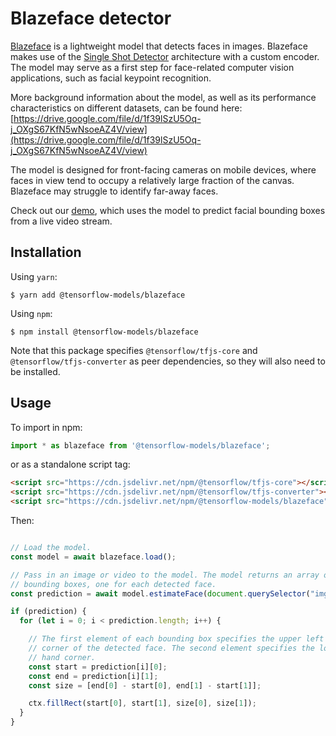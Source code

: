 # Blazeface detector

[Blazeface](https://arxiv.org/abs/1907.05047) is a lightweight model that detects faces in images. Blazeface makes use of the [Single Shot Detector](https://arxiv.org/abs/1512.02325) architecture with a custom encoder. The model may serve as a first step for face-related computer vision applications, such as facial keypoint recognition.

More background information about the model, as well as its performance characteristics on different datasets, can be found here: [https://drive.google.com/file/d/1f39lSzU5Oq-j_OXgS67KfN5wNsoeAZ4V/view](https://drive.google.com/file/d/1f39lSzU5Oq-j_OXgS67KfN5wNsoeAZ4V/view)

The model is designed for front-facing cameras on mobile devices, where faces in view tend to occupy a relatively large fraction of the canvas. Blazeface may struggle to identify far-away faces.

Check out our [demo](https://storage.googleapis.com/learnjs-data/tfjs_blazeface_demo/index.html), which uses the model to predict facial bounding boxes from a live video stream.

## Installation

Using `yarn`:

    $ yarn add @tensorflow-models/blazeface

Using `npm`:

    $ npm install @tensorflow-models/blazeface

Note that this package specifies `@tensorflow/tfjs-core` and `@tensorflow/tfjs-converter` as peer dependencies, so they will also need to be installed.

## Usage

To import in npm:

```js
import * as blazeface from '@tensorflow-models/blazeface';
```

or as a standalone script tag:

```html
<script src="https://cdn.jsdelivr.net/npm/@tensorflow/tfjs-core"></script>
<script src="https://cdn.jsdelivr.net/npm/@tensorflow/tfjs-converter"></script>
<script src="https://cdn.jsdelivr.net/npm/@tensorflow-models/blazeface"></script>
```

Then:

```js

// Load the model.
const model = await blazeface.load();

// Pass in an image or video to the model. The model returns an array of
// bounding boxes, one for each detected face.
const prediction = await model.estimateFace(document.querySelector("img"));

if (prediction) {
  for (let i = 0; i < prediction.length; i++) {

    // The first element of each bounding box specifies the upper left hand
    // corner of the detected face. The second element specifies the lower right
    // hand corner.
    const start = prediction[i][0];
    const end = prediction[i][1];
    const size = [end[0] - start[0], end[1] - start[1]];

    ctx.fillRect(start[0], start[1], size[0], size[1]);
  }
}

```
